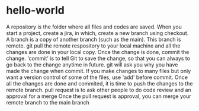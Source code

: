 # hello-world
A repository is the folder where all files and codes are saved.
When you start a project, create a jira, in which, create a new branch using checkout.
A branch is a copy of another branch (such as the main). This branch is remote.
git pull the remote respository to your local machine and all the changes are done in your local copy.
Once the change is done, commit the change. 'commit' is to tell Git to save the change, so that you can always to go back to the change anytime in future. git will ask you why you have made the change when commit.
If you make changes to many files but only want a version control of some of the files, use 'add' before commit.
Once all the changes are done and commited, it is time to push the changes to the remote branch.
pull request is to ask other people to do code review and an approval for a merge
Once the pull request is approval, you can merge your remote branch to the main branch
